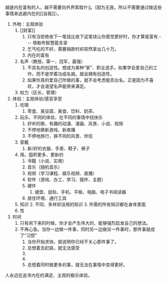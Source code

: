 越是内在富有的人，越不需要向外界索取什么（因为无我，所以不需要通过做这些事情来逃避内在的[[自我]]）。

1. 外物：主观体验
	1. [[财富]] 
		1. 只有当拒绝收下一笔钱比收下这笔钱让你感觉更好时，你才算是富有 --- 塔勒布智慧箴言录
		2. 乞丐吃的不好，需要捐款时却突然拿出几十万。
		3. 内在的富有
	2. 名声（教授，第一，冠军，最强）
		1. 不具名的创造性。想成为某种“家”、职业选手。如果学会爱自己的工作，而不是学着功成名就。就会拥有创造性。
		2. 如果你真的爱自己所做的事，就不会考虑能否出名。正是因为不喜欢，才会渴望名声能带来满足。
	3. 权力（区长，管理）
2. 体验：主观体验/感官享受
	1. 吃喝
		1. 零食、臭豆腐、美食、饮料、奶茶、
	3. 玩乐、不同的体验，在不同的事情中找快乐
		1. 好听的歌、有趣的动漫、漫画、风景、小说、视频
		2. 不停地换新游戏、新直播
		3. 不停地旅行，换不同的风景、伴侣
	4. 穿戴
		1. 新/好的衣服、手表、鞋子、裤子
	5. 用。囤积更多、更新的
		1. 书籍（小说、实用）
		2. 音乐（随机音乐）
		3. 视频（学习课程、娱乐视频、直播）
		4. 软件（游戏、办工、学习、插件、主题）
		5. 硬件
			1. 键盘、鼠标、手机、平板、电脑、电子书阅读器
		6. 居住环境、通行工具
	6. 知识
		2. 不同、多样却没用的知识
		3. 所需的所有知识都在身体里面
	7. 性
3. 时间
	1. 只有闲下来的时候，你才会产生伟大的、能够强烈启发自己的想法。
	2. 不再心急。当你一边做一件事，同时另一边做另一件事时，那件事就成了“习惯”
		1. 当你开始求快，就说明你已经不关心那件事了。
		2. 总想着去赶路，就无法感受
		3. 
		4. 
		5. 总想着同时做更多的事，就无法在事情中变得更好。

人永远在追寻内在的满足、主观的极乐体验。
